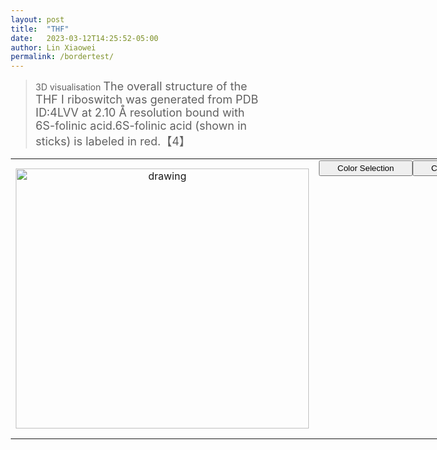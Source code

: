 ```yaml
---
layout: post
title:  "THF"
date:   2023-03-12T14:25:52-05:00
author: Lin Xiaowei
permalink: /bordertest/
---
```


<!--3D模块1-->
> 3D visualisation
<font size=4>The overall structure of the THF I riboswitch was generated from PDB ID:4LVV at 2.10 Å resolution bound with 6S-folinic acid.6S-folinic acid (shown in sticks) is labeled in red.【4】 </font>

<table class="table"  cellspacing=0 style="table-layout:fixed;width:1050px;margin-left:auto;margin-right:auto;"><tr>
<td style="text-align:center" border:0>
<img src="/images/ribo_imig/3D/THF.png" alt="drawing" style="width:469px;height:416px;" border=0 >
</td>
<td style="text-align:center">
<html lang="en">
  <head>
    <meta charset="utf-8" />
    <meta name="viewport" content="width=device-width, user-scalable=no, minimum-scale=1.0, maximum-scale=1.0">
    <meta http-equiv="X-UA-Compatible" content="IE=edge">
    <title>PDBe Molstar</title>
    <!-- Molstar CSS & JS -->
    <link rel="stylesheet" type="text/css" href="https://www.ebi.ac.uk/pdbe/pdb-component-library/css/pdbe-molstar-1.2.1.css">
    <script src="https://www.ebi.ac.uk/pdbe/pdb-component-library/js/pdbe-molstar-plugin-1.2.1.js"></script>
    <style>
        * {
            margin: 0;
            padding: 0;
            box-sizing: border-box;
        }
        .msp-plugin ::-webkit-scrollbar-thumb {
            background-color: #474748  !important;
        }
        .viewerSection {
          padding-top: 0px;
        }
        .controlsSection {
          width: 300px;
            display: flex;
            float:left;
            padding: 0px 0 0 0;
            height:25px;
          }
          .controlBox {
            border: 0px solid lightgray;
            padding: 0px;
            margin-bottom: 0px;
          }
        #myViewer1{
          float:left;
          width:469px;
          height: 416px;
          position:relative;  
        }    
      </style>
  </head>
  <body onload="customize()">
      <div class="controlsSection">
          <button onclick="
            var selectSections1 = [
              {
                struct_asym_id: 'A', 
                start_residue_number:1, 
                end_residue_number: 10, 
                color:{r:0,g:111,b:222}
              },
            ]
          viewerInstance1.visual.select({ data: selectSections1, nonSelectedColor: {r:255,g:255,b:255}})" style="float:right;height:25px;width: 150px;">Color Selection</button><br><br>
        <button button style="float: left;height:25px;width: 150px;" onclick="viewerInstance1.visual.clearSelection()">Clear Selection</button><br><br>
    </div>
  
  <div class="viewerSection">
  <!-- Molstar container -->
    <div id="myViewer1"></div>
  </div>
  
  <script>
    var viewerInstance1 = new PDBeMolstarPlugin();
    var options1 = {
      moleculeId: '4lvv',
      expanded: false,
      hideControls: true,
      bgColor: {r:255, g:255, b:255},
      }  
      

    var viewerContainer1 = document.getElementById('myViewer1');
    viewerInstance1.render(viewerContainer1, options1);
  </script>
  </body>
  </html></td>
</tr></table><br>
